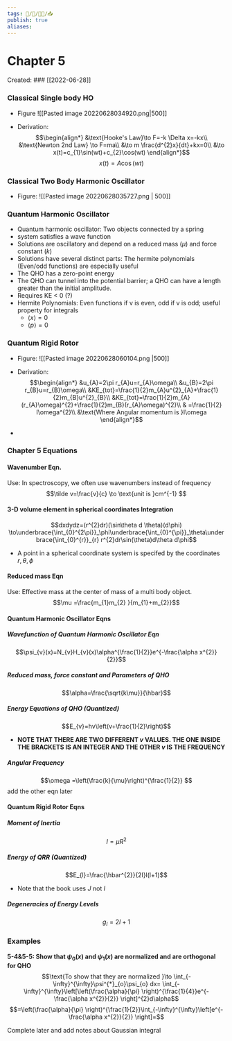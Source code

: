 ```yaml
---
tags: 🧠️/📝️/👨‍🏫/📥️
publish: true
aliases: 
---
```

# Chapter 5
Created: ### [[2022-06-28]]

### Classical Single body HO
* Figure
![[Pasted image 20220628034920.png|500]]

* Derivation:
$$\begin{align*}
&\text{Hooke's Law}\to F=-k \Delta x=-kx\\
&\text{Newton 2nd Law} \to F=ma\\
&\to m \frac{d^{2}x}{dt}+kx=0\\
&\to x(t)=c_{1}\sin(wt)+c_{2}\cos(wt)
\end{align*}$$
$$x(t)=A\cos(wt)$$
### Classical Two Body Harmonic Oscillator
* Figure:
![[Pasted image 20220628035727.png | 500]]




### Quantum Harmonic Oscillator
* Quantum harmonic oscillator: Two objects connected by a spring
* system satisfies a wave function
* Solutions are oscillatory and depend on a reduced mass ($\mu$) and force constant ($k$) 
* Solutions have several distinct parts: The hermite polynomials (Even/odd functions) are especially useful
* The QHO has a zero-point energy
* The QHO can tunnel into the potential barrier; a QHO can have a length greater than the initial amplitude.
* Requires KE < 0 (?)
* Hermite Polynomials: Even functions if v is even, odd if v is odd; useful property for integrals
	* $\left<x\right>=0$
	* $\left<p\right>=0$


### Quantum Rigid Rotor
* Figure:
![[Pasted image 20220628060104.png |500]]
* Derivation:
$$\begin{align*}
&u_{A}=2\pi r_{A}u=r_{A}\omega\\
&u_{B}=2\pi r_{B}u=r_{B}\omega\\
&KE_{tot}=\frac{1}{2}m_{A}u^{2}_{A}+\frac{1}{2}m_{B}u^{2}_{B}\\
&KE_{tot}=\frac{1}{2}m_{A}(r_{A}\omega)^{2}+\frac{1}{2}m_{B}(r_{A}\omega)^{2}\\
& =\frac{1}{2} I\omega^{2}\\
&\text{Where Angular momentum is }I\omega 
\end{align*}$$

* 

### Chapter 5 Equations

#### Wavenumber Eqn.
Use: In spectroscopy, we often use wavenumbers instead of frequency
$$\tilde v=\frac{v}{c} \to \text{unit is }cm^{-1} $$

#### 3-D volume element in spherical coordinates Integration

$$dxdydz=(r^{2}dr)(\sin\theta d \theta)(d\phi) \to\underbrace{\int_{0}^{2\pi}}_\phi\underbrace{\int_{0}^{\pi}}_\theta\underbrace{\int_{0}^{r}}_{r} r^{2}dr\sin(\theta)d\theta d\phi$$
* A point in a spherical coordinate system is specifed by the coordinates $r, \theta, \phi$ 

#### Reduced mass Eqn
Use: Effective mass at the center of mass of a multi body object.
$$\mu =\frac{m_{1}m_{2} }{m_{1}+m_{2}}$$

#### Quantum Harmonic Oscillator Eqns

##### Wavefunction of Quantum Harmonic Oscillator Eqn
$$\psi_{v}(x)=N_{v}H_{v}(x)\alpha^{\frac{1}{2}}e^{-\frac{\alpha x^{2}}{2}}$$

##### Reduced mass, force constant and Parameters of QHO
$$\alpha=\frac{\sqrt{k\mu}}{\hbar}$$
##### Energy Equations of QHO (Quantized)
$$E_{v}=hv\left(v+\frac{1}{2}\right)$$
* **NOTE THAT THERE ARE TWO DIFFERENT $v$ VALUES. THE ONE INSIDE THE BRACKETS IS AN INTEGER AND THE OTHER $v$ IS THE FREQUENCY**

##### Angular Frequency
$$\omega =\left(\frac{k}{\mu}\right)^{\frac{1}{2}} $$
add the other eqn later



#### Quantum Rigid Rotor Eqns

##### Moment of Inertia
$$I=\mu R^{2}$$
##### Energy of QRR (Quantized)
$$E_{l}=\frac{\hbar^{2}}{2I}l(l+1)$$
* Note that the book uses $J$ not $I$


##### Degeneracies of Energy Levels
$$g_{l}=2l+1$$

### Examples
**5-4&5-5: Show that $\psi_{0}(x)$ and $\psi_{1}(x)$ are normalized and are orthogonal for QHO**
$$\text{To show that they are normalized }\to \int_{-\infty}^{\infty}\psi^{*}_{o}\psi_{o}  dx= \int_{-\infty}^{\infty}\left[\left(\frac{\alpha}{\pi} \right)^{\frac{1}{4}}e^{-\frac{\alpha x^{2}}{2}} \right]^{2}d\alpha$$
$$=\left(\frac{\alpha}{\pi} \right)^{\frac{1}{2}}\int_{-\infty}^{\infty}\left[e^{-\frac{\alpha x^{2}}{2}} \right]=$$

Complete later and add notes about Gaussian integral

